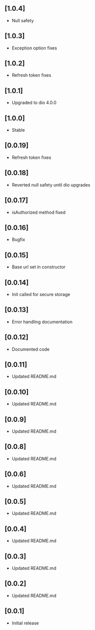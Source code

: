 ## [1.0.4] 
* Null safety
## [1.0.3] 
* Exception option fixes
## [1.0.2] 
* Refresh token fixes
## [1.0.1] 
* Upgraded to dio 4.0.0 
## [1.0.0] 
* Stable
## [0.0.19] 
* Refresh token fixes
## [0.0.18] 
* Reverted null safety until dio upgrades
## [0.0.17] 
* isAuthorized method fixed
## [0.0.16] 
* Bugfix
## [0.0.15] 
* Base url set in constructor
## [0.0.14] 
* Init called for secure storage
## [0.0.13] 
* Error handling documentation
## [0.0.12] 
* Documented code
## [0.0.11] 
* Updated README.md
## [0.0.10] 
* Updated README.md
## [0.0.9] 
* Updated README.md
## [0.0.8] 
* Updated README.md
## [0.0.6] 
* Updated README.md
## [0.0.5] 
* Updated README.md
## [0.0.4] 
* Updated README.md
## [0.0.3] 
* Updated README.md
## [0.0.2] 
* Updated README.md
## [0.0.1] 
* Initial release